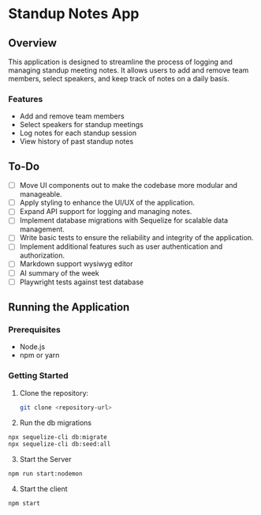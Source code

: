 # Standup Notes App

## Overview

This application is designed to streamline the process of logging and managing standup meeting notes. It allows users to add and remove team members, select speakers, and keep track of notes on a daily basis.

### Features

- Add and remove team members
- Select speakers for standup meetings
- Log notes for each standup session
- View history of past standup notes

## To-Do

- [ ] Move UI components out to make the codebase more modular and manageable.
- [ ] Apply styling to enhance the UI/UX of the application.
- [ ] Expand API support for logging and managing notes.
- [ ] Implement database migrations with Sequelize for scalable data management.
- [ ] Write basic tests to ensure the reliability and integrity of the application.
- [ ] Implement additional features such as user authentication and authorization.
- [ ] Markdown support wysiwyg editor
- [ ] AI summary of the week
- [ ] Playwright tests against test database

## Running the Application

### Prerequisites

- Node.js
- npm or yarn

### Getting Started

1. Clone the repository:
   ```bash
   git clone <repository-url>
   ```
2. Run the db migrations

```bash
npx sequelize-cli db:migrate
npx sequelize-cli db:seed:all
```

3. Start the Server

```bash
npm run start:nodemon
```

4. Start the client

```bash
npm start
```
